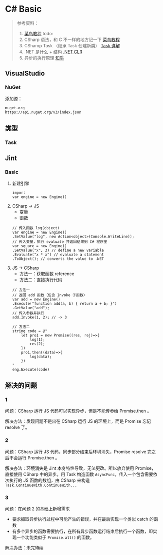 # C# Basic

> 参考资料：
> 1. [菜鸟教程](https://www.runoob.com/csharp/csharp-tutorial.html)
> todo:
> 1. CSharp 语法，和 C 不一样的地方记一下 [菜鸟教程](https://www.runoob.com/csharp/csharp-tutorial.html)
> 2. CSharop Task （继承 Task 创建新类） [Task 详解](https://www.cnblogs.com/zhaoshujie/p/11082753.html)
> 3. .NET 是什么 + 结构 [.NET CLR](https://www.cnblogs.com/yplong/p/3280008.html#:~:text=%E4%BB%8E%E5%9B%BE2%E5%8F%AF%E4%BB%A5%E7%9C%8B%E5%88%B0%EF%BC%8CC%23%E6%89%80%E5%85%B7%E6%9C%89%E7%9A%84%E8%AE%B8%E5%A4%9A%E7%89%B9%E7%82%B9%E9%83%BD%E6%98%AF%E7%94%B1CLR%E6%8F%90%E4%BE%9B%E7%9A%84%EF%BC%8C%E5%A6%82%E7%B1%BB%E5%9E%8B%E5%AE%89%E5%85%A8%20%28Type%20Checker%29%E3%80%81%E5%9E%83%E5%9C%BE%E5%9B%9E%E6%94%B6%EF%BC%88Garbage%20Collector%EF%BC%89%E3%80%81%E5%BC%82%E5%B8%B8%E5%A4%84%E7%90%86,%28Exception%20Manager%29%E3%80%81%E5%90%91%E4%B8%8B%E5%85%BC%E5%AE%B9%20%28COM%20Marshaler%29%E7%AD%89%EF%BC%8C%E5%85%B7%E4%BD%93%E7%9A%84%E8%AF%B4%EF%BC%8C.NET%E4%B8%8A%E7%9A%84CLR%E4%B8%BA%E5%BC%80%E5%8F%91%E8%80%85%E6%8F%90%E4%BE%9B%E5%A6%82%E4%B8%8B%E7%9A%84%E6%9C%8D%E5%8A%A1%EF%BC%9A)
> 4. 异步的执行原理 [知乎](https://zhuanlan.zhihu.com/p/77555719#:~:text=%E4%BA%8B%E4%BB%B6%E5%BE%AA%E7%8E%AF%E6%98%AFJav,%E5%88%97%E4%B8%AD%E7%9A%84%E5%9B%9E%E8%B0%83%E5%87%BD%E6%95%B0%E3%80%82)

## VisualStudio

### NuGet

添加源：

```
nuget.org
https://api.nuget.org/v3/index.json
```

## 类型

### Task

## Jint

### Basic

1. 新建引擎
    ```CSharp
    import 
    var engine = new Engine()
    ```
2. CSharp -> JS
    - 变量
    - 函数
    ```CSharp
    // 传入函数 log(object)
    var engine = new Engine()
    .SetValue("log", new Action<object>(Console.WriteLine));
    // 传入变量，执行 evaluate 并返回结果到 C# 程序里
    var square = new Engine()
    .SetValue("x", 3) // define a new variable
    .Evaluate("x * x") // evaluate a statement
    .ToObject(); // converts the value to .NET
    ```
3. JS -> CSharp
    - 方法一：获取函数 reference
    - 方法二：直接执行代码
    ```CSharp
    // 方法一
    // 返回 add 函数（包含 Invoke 子函数）
    var add = new Engine()
    .Execute("function add(a, b) { return a + b; }")
    .GetValue("add");
    // 传入参数并执行
    add.Invoke(1, 2); // -> 3

    // 方法二
    string code = @"
        let pro1 = new Promise((res, rej)=>{
            log(1);
            res(2);
        })
        pro1.then((data)=>{
            log(data);
        })
    "
    eng.Execute(code)
    ```
## 解决的问题

### 1

问题：CSharp 运行 JS 代码可以实现异步，但是不能传参给 Promise.then 。

解决方法：发现问题不是出在 CSharp 运行 JS 的环境上，而是 Promise 忘记 resolve 了。

### 2

问题：CSharp 运行 JS 代码，同步部分结束后环境消失，Promise resolve 完之后不会运行 Promise.then 。

解决办法：环境消失是 Jint 本身特性导致，无法更改。所以放弃使用 Promise，直接使用 CSharp 中的异步。用 Task 构造函数 `AsyncFunc`，传入一个包含需要依次执行的 JS 函数的数组，由 CSharp 来构造 `Task.ContinueWith.ContinueWith...`

### 3

问题：在问题 2 的基础上新增需求

- 要求抓取异步执行过程中可能产生的错误，并在最后实现一个类似 catch 的函数
- 有多个异步的函数需要执行，在所有异步函数运行结束后执行一个函数，即实现一个功能类似于 `Promise.all()` 的函数。

解决办法：未完待续